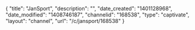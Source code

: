 {
    "title": "JanSport",
    "description": "",
    "date_created": "1401128968",
    "date_modified": "1408746187",
    "channelid": "168538",
    "type": "captivate",
    "layout": "channel",
    "url": "\/c\/jansport\/168538"
}